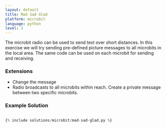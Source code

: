 ```yaml
---
layout: default
title: Mad Sad Glad
platform: microbit
language: python
level: 3
---
```

The microbit radio can be used to send text over short distances. In this exercise we will try
sending pre-defined picture messages to all microbits in the local area. The same code can be used on
each microbit for sending and receiving.


### Extensions

* Change the message
* Radio broadcasts to all microbits within reach. Create a private message between two specific microbits.  


### Example Solution


```python

{% include solutions/microbit/mad-sad-glad.py %}

```

